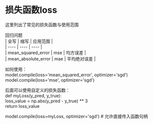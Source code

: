 # 损失函数loss
这里列出了常见的损失函数与使用范围

回归问题  
| 全写 | 缩写 | 应用范围 |  
| ---- | ---- | ---- |  
| mean_squared_error | mse | 均方误差 |  
| mean_absolute_error | mae | 平均绝对误差 |   



如何使用：  
model.compile(loss='mean_squared_error', optimizer='sgd')  
model.compile(loss='mse', optimizer='sgd')  

后面可以使用自定义的损失函数：  
def myLoss(y_pred, y_true):  
          loss_value = np.abs(y_pred - y_true) ** 3  
    return loss_value

model.compile(loss=myLoss, optimizer='sgd') # 允许直接传入函数句柄

